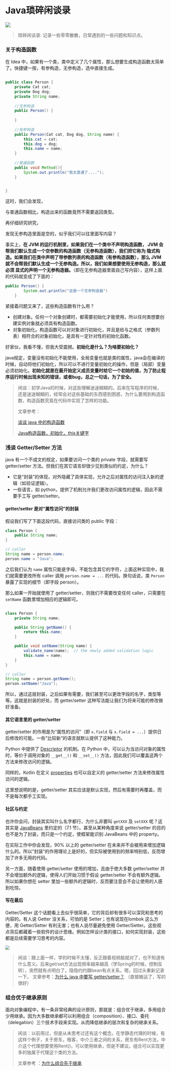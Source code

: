 # Java琐碎闲谈录


![](https://gitee.com/lonercci/picbed/raw/master/img/20210620111253.jpg)


> 琐碎闲谈录:
> 	记录一些零零散散，日常遇到的一些问题和知识点。



### 关于构造函数

在 Idea 中，如果有一个类，类中定义了几个属性，那么想要生成构造函数太简单了。快捷键一按，有参构造，无参构造，选中直接生成。
```java

public class Person {
    private Cat cat;
    private Dog dog;
    private String name;
	
    //无参构造
    public Person() {
        
    }
    
    //有参构造
    public Person(Cat cat, Dog dog, String name) {
        this.cat = cat;
        this.dog = dog;
        this.name = name;
    }
    
    //普通函数
    public void Method(){
        System.out.println("我太普通了....");
    }


}
```

这时，我们会发现，

与普通函数相比，构造出来的函数竟然不需要返回类型。

再仔细研究研究，

发现无参构造里面是空的，似乎我们可以往里面写内容？

事实上，**在 JVM 的运行机制里，如果我们在一个类中不声明构造函数， JVM 会帮我们默认生成一个空参数的构造函数（无参构造函数），我们把它称为 隐式构造。如果我们在类中声明了带参数列表的构造函数（有参构造函数），那么 JVM 就不会帮我们默认生成一个无参构造。所以，我们如果想要使用无参构造，那么就必须 显式的声明一个无参构造器。**（即在无参构造器里面自己写内容），这样上面的代码就变成了下面的：

```java
public Person() {
        System.out.println("这是一个无参构造器")
    }
```

紧接着问题又来了，这些构造函数有什么用？

+ 创建对象。任何一个对象创建时，都需要初始化才能使用，所以任何类想要创建实例对象就必须具有构造函数。
+ 对象初始化。构造函数可以对对象进行初始化，并且是给与之格式（参数列表）相符合的对象初始化，是具有一定针对性的初始化函数。

好家伙，我看不懂，但我大受震撼。**初始化是什么？为啥要初始化？**

java规定，变量没有初始化不能使用，全局变量也就是类的属性，java会在编译的时候，自动将他们初始化，所以可以不进行变量初始化的操作，但是（局部）变量必须初始化。**初始化就是在最开始定义成员变量时给它一个初始的值，为了防止程序运行时候出现未知的错误，或者bug，总之一句话，为了安全。**



>   闲谈：初学Java的时候，对这些理解迷迷糊糊的。后来在写程序的时候，还是迷迷糊糊的，经常会对这些基础的东西感到困惑，为什么要用到构造函数，构造函数究竟在代码中实现了怎样的功能。
>
>   文章参考：
>
>   [谈谈 java 中的构造函数](https://juejin.cn/post/6844903478234447886)
>
>   [Java构造函数，初始化，this关键字](https://zhuanlan.zhihu.com/p/102637985)







### 浅谈 Getter/Setter 方法

java 有一个不成文的规定，如果要访问一个类的 private 字段，就需要写 getter/setter 方法。但我们在其它语言却很少见到类似的约定，为什么？

-   它是“封装”的体现，对外隐藏了具体实现，允许之后对属性的访问注入新的逻辑（如验证逻辑）。
-   一些语言，如 python，提供了机制允许我们更改访问属性的逻辑，因此不需要手工写 getter/setter。

####  getter/setter 是对“属性访问”的封装

假设我们写了下面这段代码，直接访问类的 public 字段：

```java
class Person {
    public String name;
}

// caller
String name = person.name;
person.name = "Java";
```

之后我们认为 `name` 属性只能是字母，不能包含其它的字符，上面这种实现中，我们就需要更改所有 caller 调用 `person.name = ...` 的代码。换句话说，类 `Person` 暴露了实现的细节（即字段 person）。

那么如果一开始就使用了 getter/setter，则我们不需要改变任何 caller，只需要在 `setName` 函数里增加相应的逻辑即可。


```java

class Person {
    private String name;

    public String getName() {
        return this.name;
    }

    public void setName(String name) {
        validate_name(name);  // the newly added validation logic
        this.name = name;
    }
}

// caller
String name = person.getName();
person.setName("Java");

```
所以，通过这层封装，之后如果有需要，我们甚至可以更改字段的名字，类型等等。这就是封装的好处，而 getter/setter 这种写法能让我们为将来可能的修改做好准备。

#### 其它语言里的 getter/setter

getter/setter 的作用是为“属性的访问”（即 `x.field` 与 `x.field = ...`）提供日后修改的可能。一些“比较新”的语言就默认提供了这种能力。

Python 中提供了 [Descriptor](https://docs.python.org/3/howto/descriptor.html) 的机制。在 Python 中，可以认为当访问对象的属性时，等价于调用对象的 `__get__()` 和 `__set__()` 方法，因此我们可以覆盖这两个方法来修改访问的逻辑。

同样的，Kotlin 在定义 [properties](https://kotlinlang.org/docs/reference/properties.html) 也可以自定义的 getter/setter 方法来修改属性访问的逻辑。

这里想说明的是，getter/setter 其实应该是默认实现，然后有需要时再覆盖，而不是每次都手工实现。

#### 社区与约定

也许你会问，封装其实叫什么名字都行，为什么非要叫 `getXXX` 及 `setXXX` 呢？这其实是 [JavaBeans](http://download.oracle.com/otn-pub/jcp/7224-javabeans-1.01-fr-spec-oth-JSpec/beans.101.pdf?AuthParam=1522674989_0d7c790344741da888ed8c0e890ea7d5) 里约定的（7.1 节）。甚至从某种角度来说 getter/setter 的目的也不是为了封装，而只是一个约定，使框架能识别 JavaBeans 中的 property。

在实际工作中你会发现，90% 以上的 getter/setter 在未来并不会被用来增加逻辑什么的。所以“封装”的作用理论上是好的，但实际被使用到的频率特别低，反而增加了许多无用的代码。

另一方面，随着使用 getter/setter 使用的增加，且由于绝大多数 getter/setter 并不会增加额外的逻辑，使得人们开始习惯于假设 getter/setter 不会有额外逻辑。所以如果你想在 setter 里加一些额外的逻辑时，反而要注意会不会让使用的人感到吃惊。

#### 写在最后

Getter/Setter 这个话题看上去似乎很简单，它的背后却有很多可以深究和思考的内容的。有人说 Getter 没关系，可怕的是 Setter；也有说现在lombok 这么方便，用 Getter/Setter 有利无害；也有人说尽量避免使用 Getter/Setter。这些观点背后都藏着一些软件的设计思维。例如怎样设计类的接口，如何实现封装，这些都是后续需要学习思考的内容。

<img src="https://gitee.com/lonercci/picbed/raw/master/img/20210620211420.png" style="zoom:80%;" />


>   闲谈：跟上面一样，学的时候不太懂，反正跟着视频敲就对了，也不知道有什么意义。后来get/set方法出现频率越来越高（学Spring的时候，控制反转），突然就有点明白了，隐隐约约跟bean有点关系，嗯，回过头重新记录一下。
>   文章参考：[为什么 java 中要写 getter/setter？](https://lotabout.me/2018/QQA-why-use-getters-and-setters/)  （直接搬运了，写的很好）





### 组合优于继承原则

面向对象编程中，有一条非常经典的设计原则，那就是：组合优于继承，多用组合少用继承。因为大多数继承都可以利用组合（composition）、接口、委托（delegation）三个技术手段来实现。从而降低继承的层次和复杂的继承关系。

> 闲谈：以前用过，但是从未思考过还有这个概念。在学静态代理的时候，有这样个例子，关于房东，租客，中介三者之间的关系，房东有Rent方法，中介这个代理想要使用Rent()，可以使用继承，但是不建议。组合可以实现更多的独属于代理这个类的方法。
>
> 文章参考 ：[为什么组合先于继承](https://blog.csdn.net/fuzhongmin05/article/details/108646872)  
